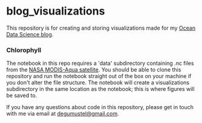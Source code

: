 # blog_visualizations
This repository is for creating and storing visualizations made for my [Ocean Data Science blog](https://oceandatascience.medium.com/).

### Chlorophyll
The notebook in this repo requires a 'data' subdirectory containing .nc files from the [NASA MODIS-Aqua satellite](https://neo.sci.gsfc.nasa.gov/view.php?datasetId=MY1DMM_CHLORA&date=2019-02-01). You should be able to clone this repository and run the notebook straight out of the box on your machine if you don't alter the file structure. The notebook will create a visualizations subdirectory in the same location as the notebook; this is where figures will be saved to. 


If you have any questions about code in this repository, please get in touch with me via email at degumustel@gmail.com. 
